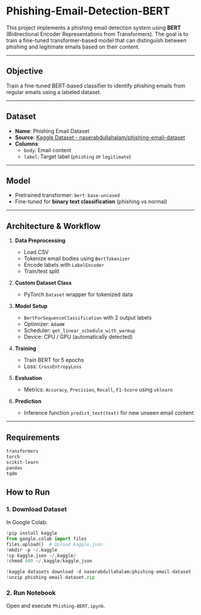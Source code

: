 # Phishing-Email-Detection-BERT

This project implements a phishing email detection system using **BERT** (Bidirectional Encoder Representations from Transformers). The goal is to train a fine-tuned transformer-based model that can distinguish between phishing and legitimate emails based on their content.

---

## Objective

Train a fine-tuned BERT-based classifier to identify phishing emails from regular emails using a labeled dataset.

---

## Dataset

- **Name**: Phishing Email Dataset  
- **Source**: [Kaggle Dataset - naserabdullahalam/phishing-email-dataset](https://www.kaggle.com/datasets/naserabdullahalam/phishing-email-dataset)  
- **Columns**:
  - `body`: Email content
  - `label`: Target label (`phishing` or `legitimate`)

---

## Model

- Pretrained transformer: `bert-base-uncased`
- Fine-tuned for **binary text classification** (phishing vs normal)
---

## Architecture & Workflow

1. **Data Preprocessing**
   - Load CSV
   - Tokenize email bodies using `BertTokenizer`
   - Encode labels with `LabelEncoder`
   - Train/test split

2. **Custom Dataset Class**
   - PyTorch `Dataset` wrapper for tokenized data

3. **Model Setup**
   - `BertForSequenceClassification` with 2 output labels
   - Optimizer: `AdamW`
   - Scheduler: `get_linear_schedule_with_warmup`
   - Device: CPU / GPU (automatically detected)

4. **Training**
   - Train BERT for 5 epochs
   - Loss: `CrossEntropyLoss`

5. **Evaluation**
   - Metrics: `Accuracy`, `Precision`, `Recall`, `F1-Score` using `sklearn`

6. **Prediction**
   - Inference function `predict_text(text)` for new unseen email content

---


## Requirements

```bash
transformers
torch
scikit-learn
pandas
tqdm
````

## How to Run

### 1. Download Dataset

In Google Colab:

```python
!pip install kaggle
from google.colab import files
files.upload()  # Upload kaggle.json
!mkdir -p ~/.kaggle
!cp kaggle.json ~/.kaggle/
!chmod 600 ~/.kaggle/kaggle.json

!kaggle datasets download -d naserabdullahalam/phishing-email-dataset
!unzip phishing-email-dataset.zip
```

### 2. Run Notebook

Open and execute `Phishing-BERT.ipynb`.

